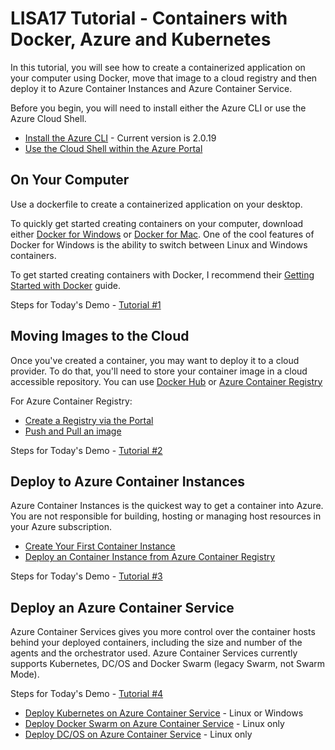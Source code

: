 # LISA17 Tutorial - Containers with Docker, Azure and Kubernetes

In this tutorial, you will see how to create a containerized application on your computer using Docker, move that image to a cloud registry and then deploy it to Azure Container Instances and Azure Container Service.

Before you begin, you will need to install either the Azure CLI or use the Azure Cloud Shell.

* [Install the Azure CLI](https://docs.microsoft.com/en-us/cli/azure/install-azure-cli?view=azure-cli-latest) - Current version is 2.0.19
* [Use the Cloud Shell within the Azure Portal](https://docs.microsoft.com/en-us/azure/cloud-shell/quickstart)

## On Your Computer

Use a dockerfile to create a containerized application on your desktop.

To quickly get started creating containers on your computer, download either [Docker for Windows](https://www.docker.com/docker-windows) or [Docker for Mac](https://www.docker.com/docker-mac). One of the cool features of Docker for Windows is the ability to switch between Linux and Windows containers. 

To get started creating containers with Docker, I recommend their [Getting Started with Docker](https://docs.docker.com/get-started/) guide.

Steps for Today's Demo - [Tutorial #1](/Tutorials/Tutorial1_Local.md)

## Moving Images to the Cloud

Once you've created a container, you may want to deploy it to a cloud provider. To do that, you'll need to store your container image in a cloud accessible repository.  You can use [Docker Hub](https://hub.docker.com/) or [Azure Container Registry](https://docs.microsoft.com/en-us/azure/container-registry/container-registry-intro)

For Azure Container Registry:

* [Create a Registry via the Portal](https://docs.microsoft.com/en-us/azure/container-registry/container-registry-get-started-portal)
* [Push and Pull an image](https://docs.microsoft.com/en-us/azure/container-registry/container-registry-get-started-docker-cli)

Steps for Today's Demo - [Tutorial #2](/Tutorials/Tutorial2_ACR.md)

## Deploy to Azure Container Instances

Azure Container Instances is the quickest way to get a container into Azure. You are not responsible for building, hosting or managing host resources in your Azure subscription. 

* [Create Your First Container Instance](https://docs.microsoft.com/en-us/azure/container-instances/container-instances-quickstart)
* [Deploy an Container Instance from Azure Container Registry](https://docs.microsoft.com/en-us/azure/container-instances/container-instances-tutorial-deploy-app)

Steps for Today's Demo - [Tutorial #3](/Tutorials/Tutorial3_ACI.md)

## Deploy an Azure Container Service

Azure Container Services gives you more control over the container hosts behind your deployed containers, including the size and number of the agents and the orchestrator used. Azure Container Services currently supports Kubernetes, DC/OS and Docker Swarm (legacy Swarm, not Swarm Mode).

Steps for Today's Demo - [Tutorial #4](/Tutorials/Tutorial4_ACS.md)

* [Deploy Kubernetes on Azure Container Service](https://docs.microsoft.com/en-us/azure/container-service/kubernetes/container-service-kubernetes-walkthrough) - Linux or Windows
* [Deploy Docker Swarm on Azure Container Service](https://docs.microsoft.com/en-us/azure/container-service/dcos-swarm/container-service-swarm-walkthrough) - Linux only
* [Deploy DC/OS on Azure Container Service](https://docs.microsoft.com/en-us/azure/container-service/dcos-swarm/container-service-dcos-quickstart) - Linux only
